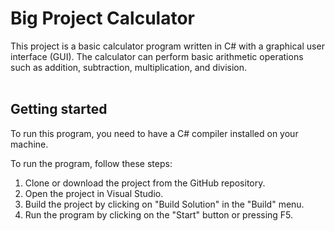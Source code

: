 # Big Project Calculator

This project is a basic calculator program written in C# with a graphical user interface (GUI). The calculator can perform basic arithmetic operations such as addition, subtraction, multiplication, and division. <br> <br>


## Getting started

To run this program, you need to have a C# compiler installed on your machine.

To run the program, follow these steps:

1. Clone or download the project from the GitHub repository.
2. Open the project in Visual Studio.
3. Build the project by clicking on "Build Solution" in the "Build" menu.
4. Run the program by clicking on the "Start" button or pressing F5. <br> <br>
